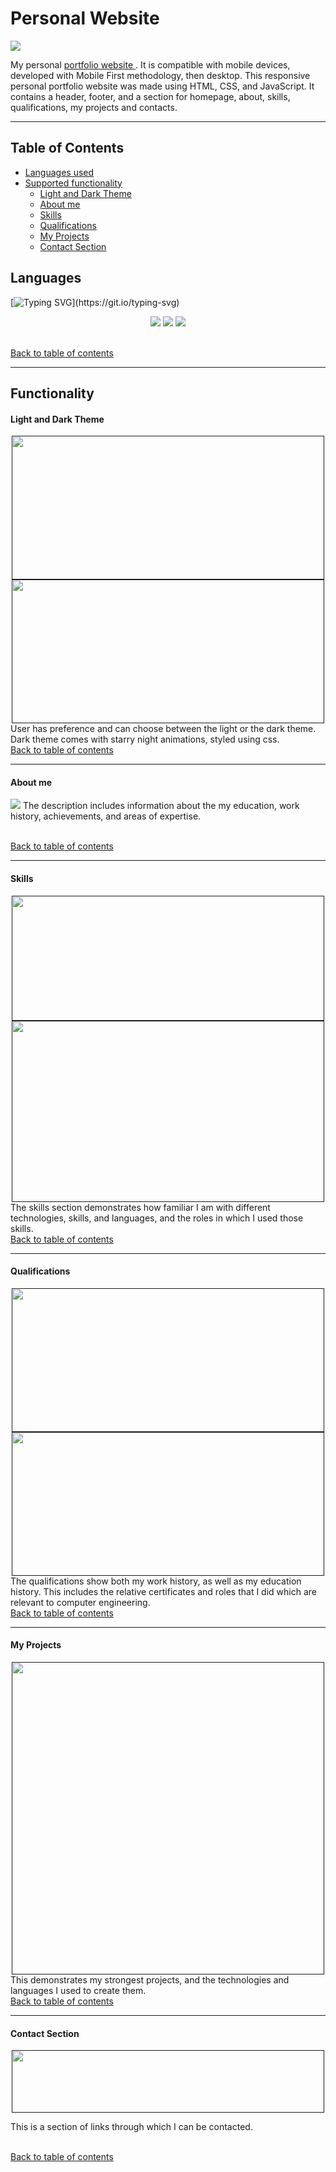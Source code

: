 # Personal Website
<a href=""> <img src="/assets/img/programmer.png"> </a>

My personal <a href=""> portfolio website </a>. It is compatible with mobile devices, developed with Mobile First methodology, then desktop. This responsive personal portfolio website was made using HTML, CSS, and JavaScript. It contains a header, footer, and a section for homepage, about, skills, qualifications, my projects and contacts. 

<hr>

<h2 id="top">Table of Contents</h2>

* [Languages used](#languages)
* [Supported functionality](#functionality)
  + [Light and Dark Theme](#light-and-dark-theme)
  + [About me](#about-me)
  + [Skills](#skills)
  + [Qualifications](#qualifications)
  + [My Projects](#my-projects)
  + [Contact Section](#contact-section)
  
## Languages
[![Typing SVG](https://readme-typing-svg.demolab.com/?lines=Languages;)](https://git.io/typing-svg)
<p align="center">
<img src="https://img.shields.io/badge/JavaScript-F7DF1E?style=for-the-badge&logo=javascript&logoColor=black"/> 
<img src="https://img.shields.io/badge/HTML-239120?style=for-the-badge&logo=html5&logoColor=whit"/>
<img src="https://img.shields.io/badge/CSS-239120?&style=for-the-badge&logo=css3&logoColor=white"/>
</p>
<br>
<a href="#top" class="btn">Back to table of contents</a>
<hr>

## Functionality

#### Light and Dark Theme
<div align="center">
<a href=""> <img src="/assets/img/Portfolio_1.jpg" width="500" height="230"> </a>
<a href=""> <img src="/assets/img/Portfolio_2.jpg" width="500" height="230"></a>
</div>
User has preference and can choose between the light or the dark theme. Dark theme comes with starry night animations, styled using css.
<br>
<a href="#top" class="btn">Back to table of contents</a><hr>

#### About me
<a href=""><img src="/assets/img/Portfolio_3.jpg"></a>
The description includes information about the my education, work history, achievements, and areas of expertise.

<br>
<a href="#top" class="btn">Back to table of contents</a><hr>

#### Skills
<div align="center">
<a href=""> <img src="/assets/img/Portfolio_4.jpg" width="500" height="200"> </a>
<a href=""> <img src="/assets/img/Portfolio_5.jpg" width="500" height="290"></a>
</div>
The skills section demonstrates how familiar I am with different technologies, skills, and languages, and the roles in which I used those skills. 

<br>
<a href="#top" class="btn">Back to table of contents</a><hr>

#### Qualifications
<div align="center">
<a href=""> <img src="/assets/img/Portfolio_6.jpg" width="500" height="230"> </a>
<a href=""> <img src="/assets/img/Portfolio_7.jpg" width="500" height="230"></a>
</div>
The qualifications show both my work history, as well as my education history. This includes the relative certificates and roles that I did which are relevant to computer engineering.

<br>
<a href="#top" class="btn">Back to table of contents</a><hr>

#### My Projects
<div align="center">
<a href=""><img src="/assets/img/Portfolio_8.jpg" width="500" height="500"></a>
</div>
This demonstrates my strongest projects, and the technologies and languages I used to create them. 

<br>
<a href="#top" class="btn">Back to table of contents</a><hr>

#### Contact Section
<div align="center">
<a href=""> <img src="/assets/img/Portfolio_9.jpg" width="500" height="100"> </a>
</div>

This is a section of links through which I can be contacted. 

<br>
<a href="#top" class="btn">Back to table of contents</a>
